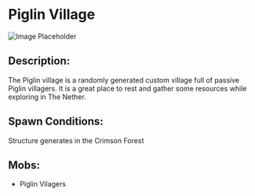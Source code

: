 ﻿# Piglin Village
![Image Placeholder](https://static.miraheze.org/stardustlabswiki/4/48/Piglin_village.png)

## Description:
The Piglin village is a randomly generated custom village full of passive Piglin villagers. It is a great place to rest and gather some resources while exploring in The Nether. 

## Spawn Conditions:
Structure generates in the Crimson Forest

## Mobs:
- Piglin Vilagers
